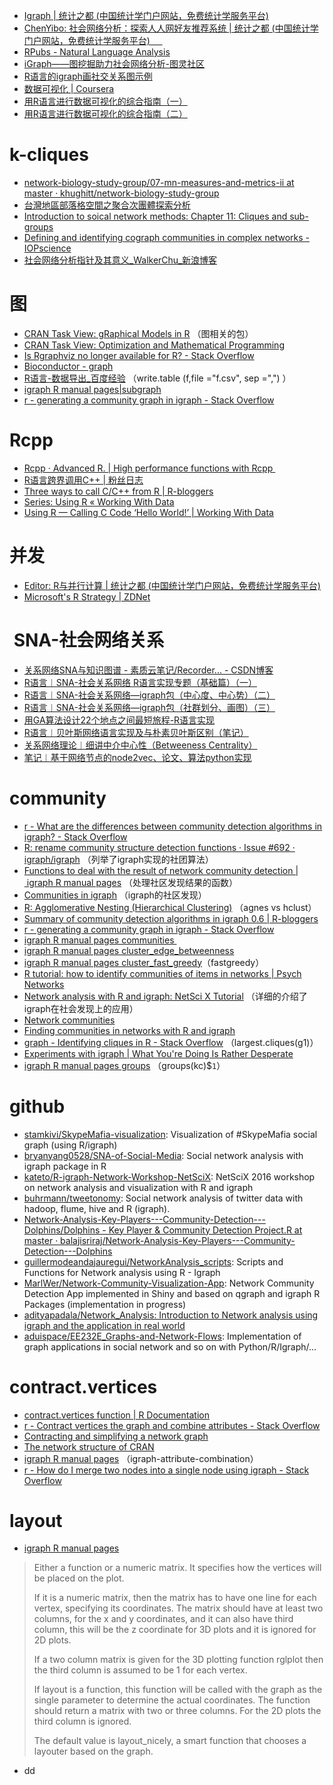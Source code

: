 *   [Igraph | 统计之都 (中国统计学门户网站，免费统计学服务平台)](http://cos.name/tag/igraph/)     
*   [ChenYibo: 社会网络分析：探索人人网好友推荐系统 | 统计之都 (中国统计学门户网站，免费统计学服务平台)     ](http://cos.name/2011/04/exploring-renren-social-network/)
*   [RPubs - Natural Language Analysis](http://rpubs.com/englianhu/natural-language-analysis)     
*   [iGraph——图挖掘助力社会网络分析-图灵社区](http://www.ituring.com.cn/article/1762)     
*   [R语言的igraph画社交关系图示例](http://mp.weixin.qq.com/s?src=3&timestamp=1498611564&ver=1&signature=fZ5HsUYiytbTgb8SekmcI3g9oizZncGBgdipWihPFh0qIVbHZ*TEmDHWIBeiecHTFdLgE-tvwBWFZ0ADjFwkTJwb78CIqlRfrFsarPgFDcSHYsowNBJ-Vqe-lGdjZSxfJsylDLgXkhPrgOWegde9qw==)
*   [数据可视化 | Coursera](https://www.coursera.org/learn/datavisualization)
*   [用R语言进行数据可视化的综合指南（一）](http://mp.weixin.qq.com/s?__biz=MjM5MTQzNzU2NA==&mid=208506453&idx=2&sn=1f0d2cde4f07877af863aeb50c7d66ce&scene=21#wechat_redirect)
*   [用R语言进行数据可视化的综合指南（二）](http://mp.weixin.qq.com/s?__biz=MjM5MTQzNzU2NA==&mid=208614231&idx=2&sn=a54d208f1e955ee4dcf7f7eef579da00&scene=21#wechat_redirect)

# k-cliques

*   [network-biology-study-group/07-mn-measures-and-metrics-ii at master · khughitt/network-biology-study-group](https://github.com/khughitt/network-biology-study-group/tree/master/07-mn-measures-and-metrics-ii)
*   [台灣地區部落格空間之聚合次團體探索分析](http://society.nhu.edu.tw/e-j/89/A16.htm)
*   [Introduction to soical network methods: Chapter 11: Cliques and sub-groups](http://faculty.ucr.edu/~hanneman/nettext/C11_Cliques.html)
*   [Defining and identifying cograph communities in complex networks - IOPscience](http://iopscience.iop.org/article/10.1088/1367-2630/17/1/013044)
*   [社会网络分析指针及其意义_WalkerChu_新浪博客](http://blog.sina.com.cn/s/blog_4b67b15e0100uhh5.html)

# 图

*   [CRAN Task View: gRaphical Models in R](https://cran.r-project.org/web/views/gR.html) （图相关的包）
*   [CRAN Task View: Optimization and Mathematical Programming](https://cran.r-project.org/web/views/Optimization.html)
*   [Is Rgraphviz no longer available for R? - Stack Overflow](https://stackoverflow.com/questions/18023300/is-rgraphviz-no-longer-available-for-r)
*   [Bioconductor - graph](http://www.bioconductor.org/packages/release/bioc/html/graph.html)
*   [R语言-数据导出_百度经验](http://jingyan.baidu.com/article/ca41422f3ac65f1eae99ed36.html) （write.table (f,file ="f.csv", sep =",") ）
*   [igraph R manual pages|subgraph](http://igraph.org/r/doc/subgraph.html)
*   [r - generating a community graph in igraph - Stack Overflow](https://stackoverflow.com/questions/12692817/generating-a-community-graph-in-igraph/12699979#12699979)

# Rcpp

*   [Rcpp · Advanced R. | High performance functions with Rcpp ](http://adv-r.had.co.nz/Rcpp.html)
*   [R语言跨界调用C++ | 粉丝日志](http://blog.fens.me/r-cpp-rcpp/)
*   [Three ways to call C/C++ from R | R-bloggers](https://www.r-bloggers.com/three-ways-to-call-cc-from-r/)
*   [Series: Using R « Working With Data](http://mazamascience.com/WorkingWithData/?series=using-r)
*   [Using R — Calling C Code ‘Hello World!’ | Working With Data](http://mazamascience.com/WorkingWithData/?p=1067)

# 并发

*   [Editor: R与并行计算 | 统计之都 (中国统计学门户网站，免费统计学服务平台)](http://cos.name/2016/09/r-and-parallel-computing/)
*   [Microsoft's R Strategy | ZDNet](http://www.zdnet.com/article/microsofts-r-strategy/)

#  SNA-社会网络关系

*   [关系网络SNA与知识图谱 - 素质云笔记/Recorder... - CSDN博客](http://blog.csdn.net/sinat_26917383/article/category/6233060)
*   [R语言︱SNA-社会关系网络 R语言实现专题（基础篇）（一）](http://blog.csdn.net/sinat_26917383/article/details/51436643)
*   [R语言︱SNA-社会关系网络—igraph包（中心度、中心势）（二）](http://blog.csdn.net/sinat_26917383/article/details/51443846)
*   [R语言︱SNA-社会关系网络—igraph包（社群划分、画图）（三）](http://blog.csdn.net/sinat_26917383/article/details/51444536)
*   [用GA算法设计22个地点之间最短旅程-R语言实现](http://blog.csdn.net/sinat_26917383/article/details/52719221)
*   [R语言︱贝叶斯网络语言实现及与朴素贝叶斯区别（笔记）](http://blog.csdn.net/sinat_26917383/article/details/51569573)
*   [关系网络理论︱细讲中介中心性（Betweeness Centrality）](http://blog.csdn.net/sinat_26917383/article/details/54178055)
*   [笔记︱基于网络节点的node2vec、论文、算法python实现](http://blog.csdn.net/sinat_26917383/article/details/54406344)

# community

*   [r - What are the differences between community detection algorithms in igraph? - Stack Overflow](https://stackoverflow.com/questions/9471906/what-are-the-differences-between-community-detection-algorithms-in-igraph)
*   [R: rename community structure detection functions · Issue #692 · igraph/igraph](https://github.com/igraph/igraph/issues/692) （列举了igraph实现的社团算法）
*   [Functions to deal with the result of network community detection | igraph R manual pages](http://igraph.org/r/doc/communities.html) （处理社区发现结果的函数）
*   [Communities in igraph](https://users.dimi.uniud.it/~massimo.franceschet/R/communities.html) （igraph的社区发现）
*   [R: Agglomerative Nesting (Hierarchical Clustering)](https://stat.ethz.ch/R-manual/R-devel/library/cluster/html/agnes.html) （agnes vs hclust）
*   [Summary of community detection algorithms in igraph 0.6 | R-bloggers](https://www.r-bloggers.com/summary-of-community-detection-algorithms-in-igraph-0-6/)
*   [r - generating a community graph in igraph - Stack Overflow](https://stackoverflow.com/questions/12692817/generating-a-community-graph-in-igraph)
*   [igraph R manual pages communities ](http://igraph.org/r/doc/communities.html)
*   [igraph R manual pages cluster_edge_betweenness](http://igraph.org/r/doc/cluster_edge_betweenness.html)
*   [igraph R manual pages cluster_fast_greedy](http://igraph.org/r/doc/cluster_fast_greedy.html)（fastgreedy）
*   [R tutorial: how to identify communities of items in networks | Psych Networks](http://psych-networks.com/r-tutorial-identify-communities-items-networks/)
*   [Network analysis with R and igraph: NetSci X Tutorial](http://kateto.net/networks-r-igraph) （详细的介绍了igraph在社会发现上的应用）
*   [Network communities](http://leonidzhukov.net/hse/2015/socialnetworks/lectures/lecture5.pdf)
*   [Finding communities in networks with R and igraph](https://www.sixhat.net/finding-communities-in-networks-with-r-and-igraph.html)
*   [graph - Identifying cliques in R - Stack Overflow](https://stackoverflow.com/questions/26222659/identifying-cliques-in-r) （largest.cliques(g1)）
*   [Experiments with igraph | What You're Doing Is Rather Desperate](https://nsaunders.wordpress.com/2010/04/21/experiments-with-igraph/)
*   [igraph R manual pages groups](http://igraph.org/r/doc/groups.html) （groups(kc)$`1`）

# github

*   [stamkivi/SkypeMafia-visualization](https://github.com/stamkivi/SkypeMafia-visualization): Visualization of #SkypeMafia social graph (using R/igraph)
*   [bryanyang0528/SNA-of-Social-Media](https://github.com/bryanyang0528/SNA-of-Social-Media): Social network analysis with igraph package in R
*   [kateto/R-igraph-Network-Workshop-NetSciX](https://github.com/kateto/R-igraph-Network-Workshop-NetSciX): NetSciX 2016 workshop on network analysis and visualization with R and igraph
*   [buhrmann/tweetonomy](https://github.com/buhrmann/tweetonomy): Social network analysis of twitter data with hadoop, flume, hive and R (igraph).
*   [Network-Analysis-Key-Players---Community-Detection---Dolphins/Dolphins - Key Player & Community Detection Project.R at master · balajisriraj/Network-Analysis-Key-Players---Community-Detection---Dolphins](https://github.com/balajisriraj/Network-Analysis-Key-Players---Community-Detection---Dolphins/blob/master/Dolphins%20-%20Key%20Player%20%26%20Community%20Detection%20Project.R)
*   [guillermodeandajauregui/NetworkAnalysis_scripts](https://github.com/guillermodeandajauregui/NetworkAnalysis_scripts): Scripts and Functions for Network analysis using R - Igraph
*   [MarlWer/Network-Community-Visualization-App](https://github.com/MarlWer/Network-Community-Visualization-App): Network Community Detection App implemented in Shiny and based on qgraph and igraph R Packages (implementation in progress)
*   [adityapadala/Network_Analysis: Introduction to Network analysis using igraph and the application in real world](https://github.com/adityapadala/Network_Analysis)
*   [aduispace/EE232E_Graphs-and-Network-Flows](https://github.com/aduispace/EE232E_Graphs-and-Network-Flows): Implementation of graph applications in social network and so on with Python/R/Igraph/...

# contract.vertices

*   [contract.vertices function | R Documentation](https://www.rdocumentation.org/packages/igraph/versions/0.6-3/topics/contract.vertices)
*   [r - Contract vertices the graph and combine attributes - Stack Overflow](https://stackoverflow.com/questions/18127268/contract-vertices-the-graph-and-combine-attributes)
*   [Contracting and simplifying a network graph](http://blog.revolutionanalytics.com/2015/08/contracting-and-simplifying-a-network-graph.html)
*   [The network structure of CRAN](http://blog.revolutionanalytics.com/2015/07/the-network-structure-of-cran.html)
*   [igraph R manual pages](http://igraph.org/r/doc/igraph-attribute-combination.html) （igraph-attribute-combination）
*   [r - How do I merge two nodes into a single node using igraph - Stack Overflow](https://stackoverflow.com/questions/18997752/how-do-i-merge-two-nodes-into-a-single-node-using-igraph)

# layout

*   [igraph R manual pages](http://igraph.org/r/doc/plot.common.html)

> Either a function or a numeric matrix. It specifies how the vertices will be placed on the plot.
> 
> If it is a numeric matrix, then the matrix has to have one line for each vertex, specifying its coordinates. The matrix should have at least two columns, for the x and y coordinates, and it can also have third column, this will be the z coordinate for 3D plots and it is ignored for 2D plots.
> 
> If a two column matrix is given for the 3D plotting function rglplot then the third column is assumed to be 1 for each vertex.
> 
> If layout is a function, this function will be called with the graph as the single parameter to determine the actual coordinates. The function should return a matrix with two or three columns. For the 2D plots the third column is ignored.
> 
> The default value is layout_nicely, a smart function that chooses a layouter based on the graph.

*   dd
